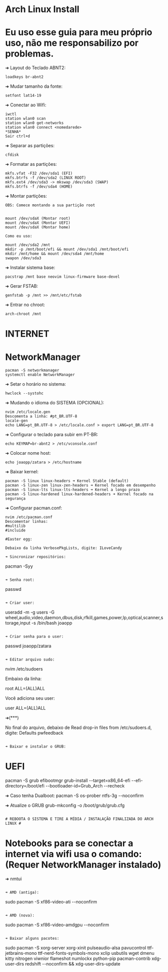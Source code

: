 # Arch Linux Install

# Eu uso esse guia para meu próprio uso, não me responsabilizo por problemas.


➜ Layout do Teclado ABNT2:

```
loadkeys br-abnt2
```

➜ Mudar tamanho da fonte:

```
setfont lat14-19
```

➜ Conectar ao Wifi:

```
iwctl
station wlan0 scan
station wlan0 get-networks
station wlan0 connect <nomedarede> 
*SENHA*
Sair ctrl+d
```

➜ Separar as partições:

```
cfdisk
```

➜ Formatar as partições:

```
mkfs.vfat -F32 /dev/sda1 (EFI)
mkfs.btrfs -f /dev/sda2 (LINUX ROOT)
mkfs.ext4 /dev/sda3 -> mkswap /dev/sda3 (SWAP)
mkfs.btrfs -f /dev/sda4 (HOME)
```

➜ Montar partições:

```
OBS: Comece montando a sua partição root


mount /dev/sdaX (Montar root)
mount /dev/sdaX (Montar UEFI)
mount /dev/sdaX (Montar home)

Como eu uso:

mount /dev/sda2 /mnt 
mkdir -p /mnt/boot/efi && mount /dev/sda1 /mnt/boot/efi
mkdir /mnt/home && mount /dev/sda4 /mnt/home
swapon /dev/sda3
```

➜ Instalar sistema base:

```
pacstrap /mnt base neovim linux-firmware base-devel
```

➜ Gerar FSTAB:

```
genfstab -p /mnt >> /mnt/etc/fstab
```

➜ Entrar no chroot:

```
arch-chroot /mnt
```

# INTERNET
# NetworkManager

```
pacman -S networkmanager
systemctl enable NetworkManager
```

➜ Setar o horário no sistema:

```
hwclock --systohc
```

➜ Mudando o idioma do SISTEMA (OPCIONAL):

```
nvim /etc/locale.gen
Descomenta a linha: #pt_BR.UTF-8
locale-gen
echo LANG=pt_BR.UTF-8 > /etc/locale.conf > export LANG=pt_BR.UTF-8
```

➜ Configurar o teclado para subir em PT-BR:

```
echo KEYMAP=br-abnt2 > /etc/vconsole.conf
```

➜ Colocar nome host:

```
echo joaopp/zatara > /etc/hostname
```

➜ Baixar kernel:

```
pacman -S linux linux-headers ➜ Kernel Stable (default)
pacman -S linux-zen linux-zen-headers ➜ Kernel focado em desempenho
pacman -S linux-lts linux-lts-headers ➜ Kernel a longo prazo
pacman -S linux-hardened linux-hardened-headers ➜ Kernel focado na segurança
```

➜ Configurar pacman.conf:

```
nvim /etc/pacman.conf
Descomentar linhas:
#multilib
#incluide

#Easter egg:

Debaixo da linha VerbosePkgLists, digite: ILoveCandy

➜ Sincronizar repositórios:

```
pacman -Syy
```

➜ Senha root:

```
passwd
```

➜ Criar user:

```
useradd -m -g users -G wheel,audio,video,daemon,dbus,disk,rfkill,games,power,lp,optical,scanner,storage,input -s /bin/bash joaopp
```

➜ Criar senha para o user:

```
passwd joaopp/zatara
```

➜ Editar arquivo sudo:

```
nvim /etc/sudoers

Embaixo da linha:

root ALL=(ALL)ALL

Você adiciona seu user:

user ALL=(ALL)ALL

➜(***)

No final do arquivo, debaixo de Read drop-in files from /etc/sudoers.d, digite: Defaults pwfeedback
```

➜ Baixar e instalar o GRUB:

```
# UEFI
pacman -S grub efibootmgr
grub-install --target=x86_64-efi --efi-directory=/boot/efi --bootloader-id=Grub_Arch --recheck

➜ Caso tenha Dualboot:
pacman -S os-prober ntfs-3g --noconfirm

➜ Atualize o GRUB
grub-mkconfig -o /boot/grub/grub.cfg
```

# REBOOTA O SISTEMA E TIRE A MÍDIA / INSTALAÇÃO FINALIZADA DO ARCH LINUX #

```
# Notebooks para se conectar a internet via wifi usa o comando: (Requer NetworkManager instalado)
➜ nmtui
```

➜ AMD (antiga):

```
sudo pacman -S xf86-video-ati --noconfirm
```

➜ AMD (nova):

```
sudo pacman -S xf86-video-amdgpu --noconfirm
```

➜ Baixar alguns pacotes:
```
sudo pacman -S xorg-server xorg-xinit pulseaudio-alsa pavucontrol ttf-jetbrains-mono ttf-nerd-fonts-symbols-mono xclip usbutils wget dmenu kitty nitrogen viwnior  flameshot numlockx python-pip pacman-contrib xdg-user-dirs redshift --noconfirm && xdg-user-dirs-update
```
